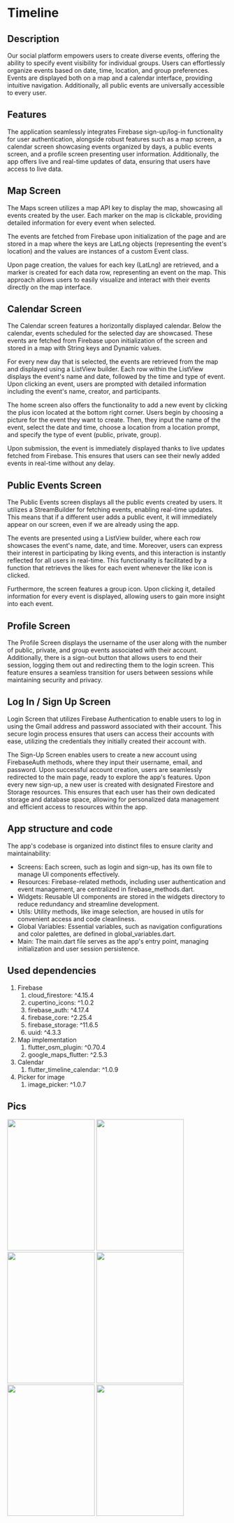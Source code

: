 # Timeline

## Description
Our social platform empowers users to create diverse events, offering the ability to specify event visibility for individual groups. Users can effortlessly organize events based on date, time, location, and group preferences. Events are displayed both on a map and a calendar interface, providing intuitive navigation. Additionally, all public events are universally accessible to every user.

## Features
The application seamlessly integrates Firebase sign-up/log-in functionality for user authentication, alongside robust features such as a map screen, a calendar screen showcasing events organized by days, a public events screen, and a profile screen presenting user information. Additionally, the app offers live and real-time updates of data, ensuring that users have access to live data.

## Map Screen
The Maps screen utilizes a map API key to display the map, showcasing all events created by the user. Each marker on the map is clickable, providing detailed information for every event when selected.

The events are fetched from Firebase upon initialization of the page and are stored in a map where the keys are LatLng objects (representing the event's location) and the values are instances of a custom Event class.

Upon page creation, the values for each key (LatLng) are retrieved, and a marker is created for each data row, representing an event on the map. This approach allows users to easily visualize and interact with their events directly on the map interface.

## Calendar Screen
The Calendar screen features a horizontally displayed calendar. Below the calendar, events scheduled for the selected day are showcased. These events are fetched from Firebase upon initialization of the screen and stored in a map with String keys and Dynamic values.

For every new day that is selected, the events are retrieved from the map and displayed using a ListView builder. Each row within the ListView displays the event's name and date, followed by the time and type of event. Upon clicking an event, users are prompted with detailed information including the event's name, creator, and participants.

The home screen also offers the functionality to add a new event by clicking the plus icon located at the bottom right corner. Users begin by choosing a picture for the event they want to create. Then, they input the name of the event, select the date and time, choose a location from a location prompt, and specify the type of event (public, private, group).

Upon submission, the event is immediately displayed thanks to live updates fetched from Firebase. This ensures that users can see their newly added events in real-time without any delay.

## Public Events Screen
The Public Events screen displays all the public events created by users. It utilizes a StreamBuilder for fetching events, enabling real-time updates. This means that if a different user adds a public event, it will immediately appear on our screen, even if we are already using the app.

The events are presented using a ListView builder, where each row showcases the event's name, date, and time. Moreover, users can express their interest in participating by liking events, and this interaction is instantly reflected for all users in real-time. This functionality is facilitated by a function that retrieves the likes for each event whenever the like icon is clicked.

Furthermore, the screen features a group icon. Upon clicking it, detailed information for every event is displayed, allowing users to gain more insight into each event.

## Profile Screen

The Profile Screen displays the username of the user along with the number of public, private, and group events associated with their account. Additionally, there is a sign-out button that allows users to end their session, logging them out and redirecting them to the login screen. This feature ensures a seamless transition for users between sessions while maintaining security and privacy.

## Log In / Sign Up Screen
Login Screen that utilizes Firebase Authentication to enable users to log in using the Gmail address and password associated with their account. This secure login process ensures that users can access their accounts with ease, utilizing the credentials they initially created their account with.

The Sign-Up Screen enables users to create a new account using FirebaseAuth methods, where they input their username, email, and password. Upon successful account creation, users are seamlessly redirected to the main page, ready to explore the app's features.
Upon every new sign-up, a new user is created with designated Firestore and Storage resources. This ensures that each user has their own dedicated storage and database space, allowing for personalized data management and efficient access to resources within the app.

## App structure and code

The app's codebase is organized into distinct files to ensure clarity and maintainability:

* Screens: Each screen, such as login and sign-up, has its own file to manage UI components effectively. <br />
* Resources: Firebase-related methods, including user authentication and event management, are centralized in firebase_methods.dart.<br />
* Widgets: Reusable UI components are stored in the widgets directory to reduce redundancy and streamline development.<br />
* Utils: Utility methods, like image selection, are housed in utils for convenient access and code cleanliness.<br />
* Global Variables: Essential variables, such as navigation configurations and color palettes, are defined in global_variables.dart.<br />
* Main: The main.dart file serves as the app's entry point, managing initialization and user session persistence.<br />

## Used dependencies
 1. Firebase
    1. cloud_firestore: ^4.15.4
    2. cupertino_icons: ^1.0.2
    3. firebase_auth: ^4.17.4
    4. firebase_core: ^2.25.4
    5. firebase_storage: ^11.6.5
    6. uuid: ^4.3.3
2. Map implementation
   1. flutter_osm_plugin: ^0.70.4
   2. google_maps_flutter: ^2.5.3
3. Calendar 
   1. flutter_timeline_calendar: ^1.0.9
4. Picker for image
   1. image_picker: ^1.0.7

## Pics
<img src="https://github.com/Sulankovski/timeline/assets/98781556/fc47e566-f7ef-471d-87cd-5b8260356d2d" width="200" height="300">
<img src="https://github.com/Sulankovski/timeline/assets/98781556/13495e71-44ce-469b-918f-662a0753d46d" width="200" height="300">
<img src="https://github.com/Sulankovski/timeline/assets/98781556/558a6f3f-abf6-4a91-ab3d-bbed567cb75c" width="200" height="300">
<img src="https://github.com/Sulankovski/timeline/assets/98781556/4a7cfebc-88a9-41c6-9d35-82af8397a92c" width="200" height="300">
<img src="https://github.com/Sulankovski/timeline/assets/98781556/4e84b08f-bd17-4de8-847a-4c4e8d33f0a5" width="200" height="300">
<img src="https://github.com/Sulankovski/timeline/assets/98781556/21d5da09-0952-432b-8abe-716f81f7529f" width="200" height="300">



